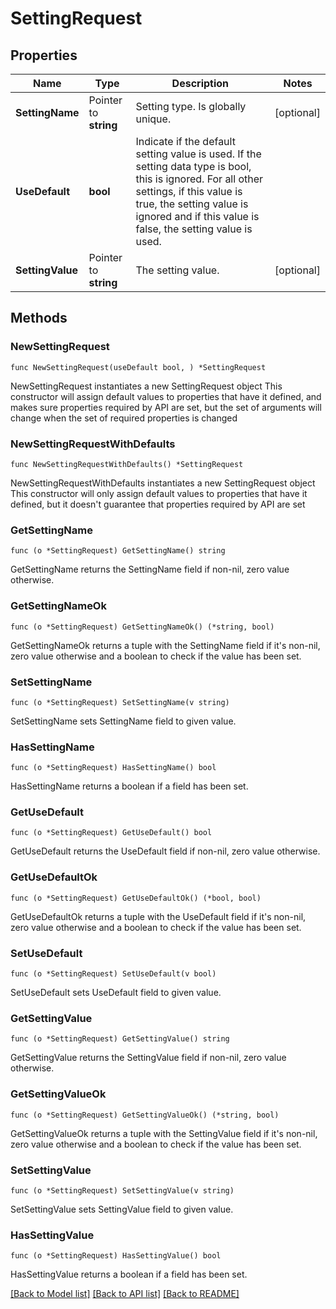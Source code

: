 # SettingRequest

## Properties

Name | Type | Description | Notes
------------ | ------------- | ------------- | -------------
**SettingName** | Pointer to **string** | Setting type. Is globally unique. | [optional] 
**UseDefault** | **bool** | Indicate if the default setting value is used. If the setting data type is bool, this is ignored. For all other settings, if this value is true, the setting value is ignored and if this value is false, the setting value is used. | 
**SettingValue** | Pointer to **string** | The setting value. | [optional] 

## Methods

### NewSettingRequest

`func NewSettingRequest(useDefault bool, ) *SettingRequest`

NewSettingRequest instantiates a new SettingRequest object
This constructor will assign default values to properties that have it defined,
and makes sure properties required by API are set, but the set of arguments
will change when the set of required properties is changed

### NewSettingRequestWithDefaults

`func NewSettingRequestWithDefaults() *SettingRequest`

NewSettingRequestWithDefaults instantiates a new SettingRequest object
This constructor will only assign default values to properties that have it defined,
but it doesn't guarantee that properties required by API are set

### GetSettingName

`func (o *SettingRequest) GetSettingName() string`

GetSettingName returns the SettingName field if non-nil, zero value otherwise.

### GetSettingNameOk

`func (o *SettingRequest) GetSettingNameOk() (*string, bool)`

GetSettingNameOk returns a tuple with the SettingName field if it's non-nil, zero value otherwise
and a boolean to check if the value has been set.

### SetSettingName

`func (o *SettingRequest) SetSettingName(v string)`

SetSettingName sets SettingName field to given value.

### HasSettingName

`func (o *SettingRequest) HasSettingName() bool`

HasSettingName returns a boolean if a field has been set.

### GetUseDefault

`func (o *SettingRequest) GetUseDefault() bool`

GetUseDefault returns the UseDefault field if non-nil, zero value otherwise.

### GetUseDefaultOk

`func (o *SettingRequest) GetUseDefaultOk() (*bool, bool)`

GetUseDefaultOk returns a tuple with the UseDefault field if it's non-nil, zero value otherwise
and a boolean to check if the value has been set.

### SetUseDefault

`func (o *SettingRequest) SetUseDefault(v bool)`

SetUseDefault sets UseDefault field to given value.


### GetSettingValue

`func (o *SettingRequest) GetSettingValue() string`

GetSettingValue returns the SettingValue field if non-nil, zero value otherwise.

### GetSettingValueOk

`func (o *SettingRequest) GetSettingValueOk() (*string, bool)`

GetSettingValueOk returns a tuple with the SettingValue field if it's non-nil, zero value otherwise
and a boolean to check if the value has been set.

### SetSettingValue

`func (o *SettingRequest) SetSettingValue(v string)`

SetSettingValue sets SettingValue field to given value.

### HasSettingValue

`func (o *SettingRequest) HasSettingValue() bool`

HasSettingValue returns a boolean if a field has been set.


[[Back to Model list]](../README.md#documentation-for-models) [[Back to API list]](../README.md#documentation-for-api-endpoints) [[Back to README]](../README.md)


